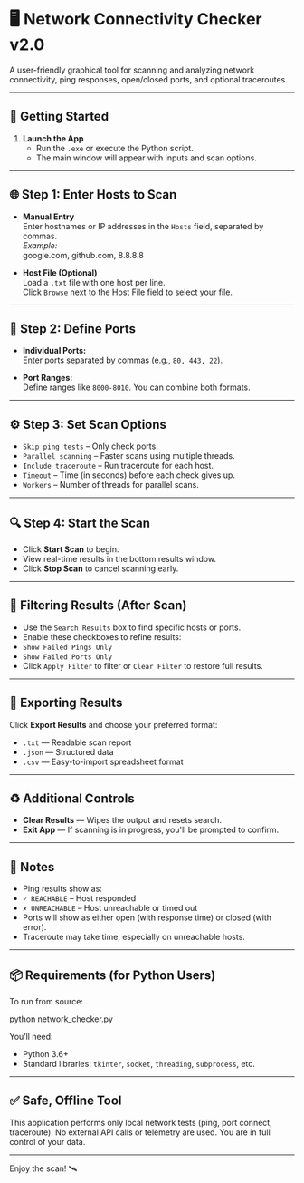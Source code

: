 # 🖥️ Network Connectivity Checker v2.0

A user-friendly graphical tool for scanning and analyzing network connectivity, ping responses, open/closed ports, and optional traceroutes.

---

## 🚀 Getting Started

1. **Launch the App**
   - Run the `.exe` or execute the Python script.
   - The main window will appear with inputs and scan options.

---

## 🌐 Step 1: Enter Hosts to Scan

- **Manual Entry**  
  Enter hostnames or IP addresses in the `Hosts` field, separated by commas.  
  _Example:_  
  google.com, github.com, 8.8.8.8

- **Host File (Optional)**  
Load a `.txt` file with one host per line.  
Click `Browse` next to the Host File field to select your file.

---

## 🔌 Step 2: Define Ports

- **Individual Ports:**  
Enter ports separated by commas (e.g., `80, 443, 22`).

- **Port Ranges:**  
Define ranges like `8000-8010`. You can combine both formats.

---

## ⚙️ Step 3: Set Scan Options

- `Skip ping tests` – Only check ports.
- `Parallel scanning` – Faster scans using multiple threads.
- `Include traceroute` – Run traceroute for each host.
- `Timeout` – Time (in seconds) before each check gives up.
- `Workers` – Number of threads for parallel scans.

---

## 🔍 Step 4: Start the Scan

- Click **Start Scan** to begin.
- View real-time results in the bottom results window.
- Click **Stop Scan** to cancel scanning early.

---

## 🔎 Filtering Results (After Scan)

- Use the `Search Results` box to find specific hosts or ports.
- Enable these checkboxes to refine results:
- `Show Failed Pings Only`
- `Show Failed Ports Only`
- Click `Apply Filter` to filter or `Clear Filter` to restore full results.

---

## 📁 Exporting Results

Click **Export Results** and choose your preferred format:

- `.txt` — Readable scan report
- `.json` — Structured data
- `.csv` — Easy-to-import spreadsheet format

---

## ♻️ Additional Controls

- **Clear Results** — Wipes the output and resets search.
- **Exit App** — If scanning is in progress, you'll be prompted to confirm.

---

## 📝 Notes

- Ping results show as:
- `✓ REACHABLE` – Host responded
- `✗ UNREACHABLE` – Host unreachable or timed out
- Ports will show as either open (with response time) or closed (with error).
- Traceroute may take time, especially on unreachable hosts.

---

## 📦 Requirements (for Python Users)

To run from source:

python network_checker.py

You’ll need:
- Python 3.6+
- Standard libraries: `tkinter`, `socket`, `threading`, `subprocess`, etc.

---

## ✅ Safe, Offline Tool

This application performs only local network tests (ping, port connect, traceroute). No external API calls or telemetry are used. You are in full control of your data.

---

Enjoy the scan! 🛰️
